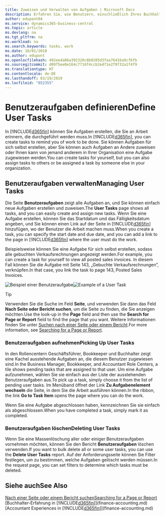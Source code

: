 ```yaml
---
title: Zuweisen und Verwalten von Aufgaben | Microsoft Docs
description: Erfahren Sie, wie Benutzern, einschließlich Ihres Buchhalters, Aufgaben in Business Central zugewiesen werden
author: edupont04
ms.service: dynamics365-business-central
ms.topic: article
ms.devlang: na
ms.tgt_pltfrm: na
ms.workload: na
ms.search.keywords: tasks, work
ms.date: 10/01/2018
ms.author: edupont
ms.openlocfilehash: 492eeda86a392320c8b8205d3faa76416a9cf6fb
ms.sourcegitcommit: d09f5ee0e164c7716f4ccb2ed71e2f9732a1f4f9
ms.translationtype: HT
ms.contentlocale: de-DE
ms.lasthandoff: 03/19/2019
ms.locfileid: "852355"
---
```

# <a name="define-user-tasks"></a><span data-ttu-id="84050-103">Benutzeraufgaben definieren</span><span class="sxs-lookup"><span data-stu-id="84050-103">Define User Tasks</span></span>
<span data-ttu-id="84050-104">In [!INCLUDE[d365fin](includes/d365fin_md.md)] können Sie Aufgaben erstellen, die Sie an Arbeit erinnern, die durchgeführt werden muss.</span><span class="sxs-lookup"><span data-stu-id="84050-104">In [!INCLUDE[d365fin](includes/d365fin_md.md)], you can create tasks to remind you of work to be done.</span></span> <span data-ttu-id="84050-105">Sie können Aufgaben für sich selbst erstellen, aber Sie können auch Aufgaben an Andere zuweisen oder Ihnen kann von jemand anderem in Ihrer Organisation eine Aufgabe zugewiesen werden.</span><span class="sxs-lookup"><span data-stu-id="84050-105">You can create tasks for yourself, but you can also assign tasks to others or be assigned a task by someone else in your organization.</span></span>  

## <a name="managing-user-tasks"></a><span data-ttu-id="84050-106">Benutzeraufgaben verwalten</span><span class="sxs-lookup"><span data-stu-id="84050-106">Managing User Tasks</span></span>
<span data-ttu-id="84050-107">Die Seite **Benutzeraufgaben** zeigt alle Aufgaben an, und Sie können einfach neue Aufgaben erstellen und zuweisen.</span><span class="sxs-lookup"><span data-stu-id="84050-107">The **User Tasks** page shows all tasks, and you can easily create and assign new tasks.</span></span> <span data-ttu-id="84050-108">Wenn Sie eine Aufgabe erstellen, können Sie das Startdatum und das Fälligkeitsdatum angeben, und Sie können einen Link auf der Seite in [!INCLUDE[d365fin](includes/d365fin_md.md)] hinzufügen, wo der Benutzer die Arbeit machen muss.</span><span class="sxs-lookup"><span data-stu-id="84050-108">When you create a task, you can specify the start date and due date, and you can add a link to the page in [!INCLUDE[d365fin](includes/d365fin_md.md)] where the user must do the work.</span></span>  

<span data-ttu-id="84050-109">Beispielsweise können Sie eine Aufgabe für sich selbst erstellen, sodass alle gebuchten Verkaufsrechnungen angezeigt werden.</span><span class="sxs-lookup"><span data-stu-id="84050-109">For example, you can create a task for yourself to view all posted sales invoices.</span></span> <span data-ttu-id="84050-110">In diesem Fall können Sie die Aufgabe mit Seite 143, „Gebuchte Verkaufsrechnungen”, verknüpfen.</span><span class="sxs-lookup"><span data-stu-id="84050-110">In that case, you link the task to page 143, Posted Sales Invoices.</span></span>  

<span data-ttu-id="84050-111">![Beispiel einer Benutzeraufgabe](media/across-user-tasks/sample-user-task.png "Beispiel einer Benutzeraufgabe")</span><span class="sxs-lookup"><span data-stu-id="84050-111">![Example of a User Task](media/across-user-tasks/sample-user-task.png "Example of a user task")</span></span>

> [!TIP]  
>  <span data-ttu-id="84050-112">Verwenden Sie die Suche im Feld **Seite**, und verwenden Sie dann das Feld **Nach Seite oder Bericht suchen**, um die Seite zu finden, die Sie anzeigen möchten.</span><span class="sxs-lookup"><span data-stu-id="84050-112">Use the look-up in the **Page** field and then use the **Search for Page or Report** field to find the page that you want.</span></span> <span data-ttu-id="84050-113">Weitere Informationen finden Sie unter [Suchen nach einer Seite oder einem Bericht](ui-search.md).</span><span class="sxs-lookup"><span data-stu-id="84050-113">For more information, see [Searching for a Page or Report](ui-search.md).</span></span>  

### <a name="picking-up-user-tasks"></a><span data-ttu-id="84050-114">Benutzeraufgaben aufnehmen</span><span class="sxs-lookup"><span data-stu-id="84050-114">Picking Up User Tasks</span></span>
<span data-ttu-id="84050-115">In den Rollencentern Geschäftsführer, Bookkeeper und Buchhalter zeigt eine Kachel ausstehende Aufgaben an, die diesem Benutzer zugewiesen sind.</span><span class="sxs-lookup"><span data-stu-id="84050-115">In the Business Manager, Bookkeeper, and Accountant Role Centers, a tile shows pending tasks that are assigned to that user.</span></span> <span data-ttu-id="84050-116">Um eine Aufgabe aufzunehmen, wählen Sie sie einfach aus der Liste der ausstehenden Benutzeraufgaben aus.</span><span class="sxs-lookup"><span data-stu-id="84050-116">To pick up a task, simply choose it from the list of pending user tasks.</span></span> <span data-ttu-id="84050-117">Im Menüband öffnet der Link **Zu Aufgabenelement wechseln** die Seite, in dem Sie die Arbeit ausführen können.</span><span class="sxs-lookup"><span data-stu-id="84050-117">In the ribbon, the link **Go to Task Item** opens the page where you can do the work.</span></span>  

<span data-ttu-id="84050-118">Wenn Sie eine Aufgabe abgeschlossen haben, kennzeichnen Sie sie einfach als abgeschlossen.</span><span class="sxs-lookup"><span data-stu-id="84050-118">When you have completed a task, simply mark it as completed.</span></span>  

### <a name="deleting-user-tasks"></a><span data-ttu-id="84050-119">Benutzeraufgaben löschen</span><span class="sxs-lookup"><span data-stu-id="84050-119">Deleting User Tasks</span></span>
<span data-ttu-id="84050-120">Wenn Sie eine Massenlöschung aller oder einiger Benutzeraufgaben vornehmen möchten, können Sie den Bericht **Benutzeraufgaben** löschen verwenden.</span><span class="sxs-lookup"><span data-stu-id="84050-120">If you want to bulk delete all or some user tasks, you can use the **Delete User Tasks** report.</span></span> <span data-ttu-id="84050-121">Auf der Anforderungsseite können Sie Filter festlegen, um zu bestimmen, welche Aufgaben gelöscht werden müssen.</span><span class="sxs-lookup"><span data-stu-id="84050-121">In the request page, you can set filters to determine which tasks must be deleted.</span></span>  

## <a name="see-also"></a><span data-ttu-id="84050-122">Siehe auch</span><span class="sxs-lookup"><span data-stu-id="84050-122">See Also</span></span>
[<span data-ttu-id="84050-123">Nach einer Seite oder einem Bericht suchen</span><span class="sxs-lookup"><span data-stu-id="84050-123">Searching for a Page or Report</span></span>](ui-search.md)  
<span data-ttu-id="84050-124">[Buchhalter-Erfahrung in [!INCLUDE[d365fin](includes/d365fin_md.md)]](finance-accounting.md)</span><span class="sxs-lookup"><span data-stu-id="84050-124">[Accountant Experiences in [!INCLUDE[d365fin](includes/d365fin_md.md)]](finance-accounting.md)</span></span>  
